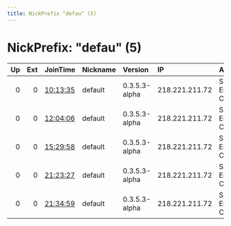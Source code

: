 ```yaml
---
title: NickPrefix "defau" (5)
---
```


# NickPrefix: "defau" (5)

|   Up |   Ext | JoinTime                                                                                            | Nickname   | Version       | IP             | AS                               | CC   |   ORp |   Dirp | OS      | Contact   |   eFamMembers |
|-----:|------:|:----------------------------------------------------------------------------------------------------|:-----------|:--------------|:---------------|:---------------------------------|:-----|------:|-------:|:--------|:----------|--------------:|
|    0 |     0 | [10:13:35](https://metrics.torproject.org/rs.html#details/4D0E66FC9FA90326FA10993DB5C4D9ABBFAE4345) | default    | 0.3.5.3-alpha | 218.221.211.72 | So-net Entertainment Corporation | jp   | 42958 |      0 | Windows | None      |             1 |
|    0 |     0 | [12:04:06](https://metrics.torproject.org/rs.html#details/78082D75DDD317FB753334E264D66D97A8B053BF) | default    | 0.3.5.3-alpha | 218.221.211.72 | So-net Entertainment Corporation | jp   | 42958 |      0 | Windows | None      |             1 |
|    0 |     0 | [15:29:58](https://metrics.torproject.org/rs.html#details/E1F7F751FED48910D46097144F7D1BCD77E7346B) | default    | 0.3.5.3-alpha | 218.221.211.72 | So-net Entertainment Corporation | jp   | 42958 |      0 | Windows | None      |             1 |
|    0 |     0 | [21:23:27](https://metrics.torproject.org/rs.html#details/75E9885E214E579309FE9DA38A1753D27771042F) | default    | 0.3.5.3-alpha | 218.221.211.72 | So-net Entertainment Corporation | jp   | 42958 |      0 | Windows | None      |             1 |
|    0 |     0 | [21:34:59](https://metrics.torproject.org/rs.html#details/9F176609C1A69032AE8FD9301C366E3CEA01FBE9) | default    | 0.3.5.3-alpha | 218.221.211.72 | So-net Entertainment Corporation | jp   | 42958 |      0 | Windows | None      |             1 |
